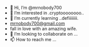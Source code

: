- 👋 Hi, I’m @mrnobody700
- 👀 I’m interested in .cryptoooooooo..
- 🌱 I’m currently learning ..defiiiiiiii.
- mrnobody700@gmail.com
- fall in love with an amazing wife.
- 💞️ I’m looking to collaborate on ...
- 📫 How to reach me ...

<!---
mrnobody700/mrnobody700 is a ✨ special ✨ repository because its `README.md` (this file) appears on your GitHub profile.
You can click the Preview link to take a look at your changes.
--->
